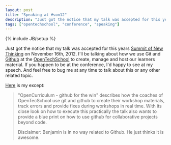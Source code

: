 ```yaml
---
layout: post
title: "Speaking at #son12"
description: "Just got the notice that my talk was accepted for this years [Summit of New Thinking]() on November 16th, 2012. I'll be talking about how we use Git and [Github](https://github.com) at the [OpenTechSchool](http://www.opentechschool.org) to create, manage and host our learners material. If you happen to be at the conference, I'd happy to see at my speech. And feel free to bug me at any time to talk about this or any other related topic."
tags: ["opentechschool", "conference", "speaking"]
---
```

{% include JB/setup %}

Just got the notice that my talk was accepted for this years [Summit of New Thinking]() on November 16th, 2012. I'll be talking about how we use Git and [Github](https://github.com) at the [OpenTechSchool](http://www.opentechschool.org) to create, manage and host our learners material. If you happen to be at the conference, I'd happy to see at my speech. And feel free to bug me at any time to talk about this or any other related topic.

[Here](http://open-strategies.de/sessions/opencurriculum-github-for-the-win) is my except:

> "OpenCurriculum - github for the win" describes how the coaches of OpenTecSchool use git and github to create their workshop materials, track errors and provide fixes during workshops in real time. With its close look on how to execute this practically the talk also wants to provide a blue print on how to use github for collaborative projects beyond code.
>
> Disclaimer: Benjamin is in no way related to Github. He just thinks it is awesome.